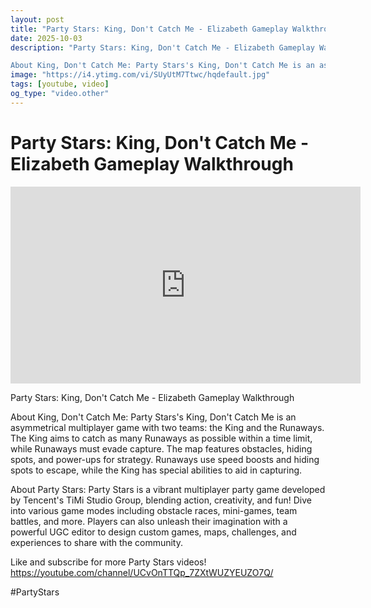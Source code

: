 ```yaml
---
layout: post
title: "Party Stars: King, Don't Catch Me - Elizabeth Gameplay Walkthrough"
date: 2025-10-03
description: "Party Stars: King, Don't Catch Me - Elizabeth Gameplay Walkthrough

About King, Don't Catch Me: Party Stars's King, Don't Catch Me is an asymmetrical mu..."
image: "https://i4.ytimg.com/vi/SUyUtM7Ttwc/hqdefault.jpg"
tags: [youtube, video]
og_type: "video.other"
---
```


<script type="application/ld+json">
{
  "@context": "http://schema.org",
  "@type": "VideoObject",
  "name": "Party Stars: King, Don't Catch Me - Elizabeth Gameplay Walkthrough",
  "description": "Party Stars: King, Don't Catch Me - Elizabeth Gameplay Walkthrough\n\nAbout King, Don't Catch Me: Party Stars's King, Don't Catch Me is an asymmetrical multiplayer game with two teams: the King and the Runaways. The King aims to catch as many Runaways as possible within a time limit, while Runaways must evade capture. The map features obstacles, hiding spots, and power-ups for strategy. Runaways use speed boosts and hiding spots to escape, while the King has special abilities to aid in capturing.\n\nAbout Party Stars: Party Stars is a vibrant multiplayer party game developed by Tencent's TiMi Studio Group, blending action, creativity, and fun! Dive into various game modes including obstacle races, mini-games, team battles, and more. Players can also unleash their imagination with a powerful UGC editor to design custom games, maps, challenges, and experiences to share with the community.\n\nLike and subscribe for more Party Stars videos! https://youtube.com/channel/UCvOnTTQp_7ZXtWUZYEUZO7Q/\n\n#PartyStars",
  "thumbnailUrl": "https://i4.ytimg.com/vi/SUyUtM7Ttwc/hqdefault.jpg",
  "uploadDate": "2025-10-03T21:45:01",
  "embedUrl": "https://www.youtube.com/embed/SUyUtM7Ttwc",
  "publisher": {
    "@type": "Person",
    "name": "Celo Zaga"
  },
  "mainEntityOfPage": {
    "@type": "WebPage",
    "@id": "https://celozaga.github.io/2025/10/03/party-stars:-king,-don't-catch-me---elizabeth-gameplay-walkthrough-SUyUtM7Ttwc.html"
  },
  "duration": "PT0M0S"
}
</script>

<script type="application/ld+json">
{
  "@context": "http://schema.org",
  "@type": "BlogPosting",
  "headline": "Party Stars: King, Don't Catch Me - Elizabeth Gameplay Walkthrough",
  "image": "https://i4.ytimg.com/vi/SUyUtM7Ttwc/hqdefault.jpg",
  "publisher": {
    "@type": "Person",
    "name": "Celo Zaga"
  },
  "url": "https://celozaga.github.io/2025/10/03/party-stars:-king,-don't-catch-me---elizabeth-gameplay-walkthrough-SUyUtM7Ttwc.html",
  "datePublished": "2025-10-03T21:45:01",
  "dateCreated": "2025-10-03T21:45:01",
  "dateModified": "2025-10-03T21:45:01",
  "description": "Party Stars: King, Don't Catch Me - Elizabeth Gameplay Walkthrough\n\nAbout King, Don't Catch Me: Party Stars's King, Don't Catch Me is an asymmetrical mu...",
  "author": {
    "@type": "Person",
    "name": "Celo Zaga"
  },
  "mainEntityOfPage": {
    "@type": "WebPage",
    "@id": "https://celozaga.github.io/2025/10/03/party-stars:-king,-don't-catch-me---elizabeth-gameplay-walkthrough-SUyUtM7Ttwc.html"
  }
}
</script>

<h1 class="youtube-post-title">Party Stars: King, Don't Catch Me - Elizabeth Gameplay Walkthrough</h1>

<iframe width="560" height="315" src="https://www.youtube.com/embed/SUyUtM7Ttwc" class="youtube-post-embed" frameborder="0" allowfullscreen></iframe>

<p class="youtube-post-description">Party Stars: King, Don't Catch Me - Elizabeth Gameplay Walkthrough

About King, Don't Catch Me: Party Stars's King, Don't Catch Me is an asymmetrical multiplayer game with two teams: the King and the Runaways. The King aims to catch as many Runaways as possible within a time limit, while Runaways must evade capture. The map features obstacles, hiding spots, and power-ups for strategy. Runaways use speed boosts and hiding spots to escape, while the King has special abilities to aid in capturing.

About Party Stars: Party Stars is a vibrant multiplayer party game developed by Tencent's TiMi Studio Group, blending action, creativity, and fun! Dive into various game modes including obstacle races, mini-games, team battles, and more. Players can also unleash their imagination with a powerful UGC editor to design custom games, maps, challenges, and experiences to share with the community.

Like and subscribe for more Party Stars videos! https://youtube.com/channel/UCvOnTTQp_7ZXtWUZYEUZO7Q/

#PartyStars</p>
